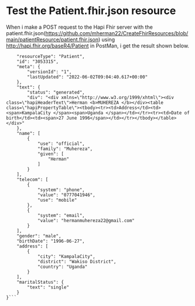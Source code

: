 
# Test the Patient.fhir.json resource
When i make a POST request to the Hapi Fhir server with the patient.fhir.json(https://github.com/mherman22/CreateFhirResources/blob/main/patientResource/patient.fhir.json) using http://hapi.fhir.org/baseR4/Patient in PostMan, i get the result shown below.

```{
    "resourceType": "Patient",
    "id": "3053315",
    "meta": {
        "versionId": "1",
        "lastUpdated": "2022-06-02T09:04:40.617+00:00"
    },
    "text": {
        "status": "generated",
        "div": "<div xmlns=\"http://www.w3.org/1999/xhtml\"><div class=\"hapiHeaderText\">Herman <b>MUHEREZA </b></div><table class=\"hapiPropertyTable\"><tbody><tr><td>Address</td><td><span>KampalaCity </span><span>Uganda </span></td></tr><tr><td>Date of birth</td><td><span>27 June 1996</span></td></tr></tbody></table></div>"
    },
    "name": [
        {
            "use": "official",
            "family": "Muhereza",
            "given": [
                "Herman"
            ]
        }
    ],
    "telecom": [
        {
            "system": "phone",
            "value": "0777041946",
            "use": "mobile"
        },
        {
            "system": "email",
            "value": "hermanmuhereza22@gmail.com"
        }
    ],
    "gender": "male",
    "birthDate": "1996-06-27",
    "address": [
        {
            "city": "KampalaCity",
            "district": "Wakiso District",
            "country": "Uganda"
        }
    ],
    "maritalStatus": {
        "text": "single"
    }
}```

